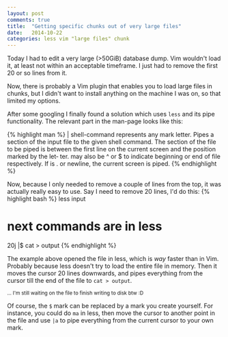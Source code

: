 ```yaml
---
layout: post
comments: true
title:  "Getting specific chunks out of very large files"
date:   2014-10-22
categories: less vim "large files" chunk
---
```

Today I had to edit a very large (>50GiB) database dump. Vim wouldn't load it, at least not within an acceptable timeframe. I just had to remove the first 20 or so lines from it.

Now, there is probably a Vim plugin that enables you to load large files in chunks, but I didn't want to install anything on the machine I was on, so that limited my options.

After some googling I finally found a solution which uses `less` and its pipe functionality. The relevant part in the man-page looks like this:

{% highlight man %}
| <m> shell-command
     <m> represents any mark letter.  Pipes a section of the input file to the given shell command.  The section
     of the file to be piped is between the first line on the current screen and the position marked by the let‐
     ter.  <m> may also be ^ or $ to indicate beginning or end of file respectively.  If <m> is  .  or  newline,
     the current screen is piped.
{% endhighlight %}

Now, because I only needed to remove a couple of lines from the top, it was actually really easy to use. Say I need to remove 20 lines, I'd do this:
{% highlight bash %}
less input
# next commands are in less
20j
|$
cat > output
{% endhighlight %}

The example above opened the file in less, which is _way_ faster than in Vim. Probably because less doesn't try to load the entire file in memory. Then it moves the cursor 20 lines downwards, and pipes everything from the cursor till the end of the file to `cat > output`.

<sub>... I'm still waiting on the file to finish writing to disk btw :D</sub>

Of course, the `$` mark can be replaced by a mark you create yourself. For instance, you could do `ma` in less, then move the cursor to another point in the file and use `|a` to pipe everything from the current cursor to your own mark.
